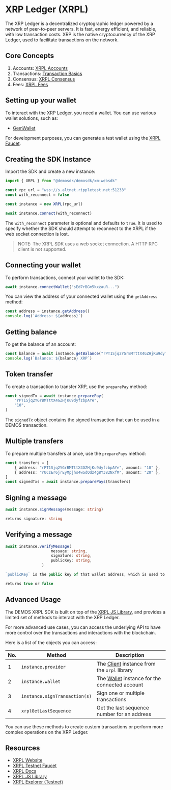 # XRP Ledger (XRPL)

The XRP Ledger is a decentralized cryptographic ledger powered by a network of peer-to-peer servers. It is fast, energy efficient, and reliable, with low transaction costs. XRP is the native cryptocurrency of the XRP Ledger, used to facilitate transactions on the network.

## Core Concepts

1. Accounts: [XRPL Accounts](https://xrpl.org/accounts.html)
2. Transactions: [Transaction Basics](https://xrpl.org/transaction-basics.html)
3. Consensus: [XRPL Consensus](https://xrpl.org/consensus.html)
4. Fees: [XRPL Fees](https://xrpl.org/fees.html)

## Setting up your wallet

To interact with the XRP Ledger, you need a wallet. You can use various wallet solutions, such as:

-   [GemWallet](https://gemwallet.app/)

For development purposes, you can generate a test wallet using the [XRPL Faucet](https://xrpl.org/xrp-testnet-faucet.html).

## Creating the SDK Instance

Import the SDK and create a new instance:

```ts
import { XRPL } from "@demosdk/demosdk/xm-websdk"

const rpc_url = "wss://s.altnet.rippletest.net:51233"
const with_reconnect = false

const instance = new XRPL(rpc_url)

await instance.connect(with_reconnect)
```

The `with_reconnect` parameter is optional and defaults to `true`. It is used to specify whether the SDK should attempt to reconnect to the XRPL if the web socket connection is lost.

> NOTE: The XRPL SDK uses a web socket connection. A HTTP RPC client is not supported.

## Connecting your wallet

To perform transactions, connect your wallet to the SDK:

```ts
await instance.connectWallet("sEd7rBGm5kxzauR...")
```

You can view the address of your connected wallet using the `getAddress` method:

```ts
const address = instance.getAddress()
console.log(`Address: ${address}`)
```

## Getting balance

To get the balance of an account:

```ts
const balance = await instance.getBalance("rPT1Sjq2YGrBMTttX4GZHjKu9dyfzbpAYe")
console.log(`Balance: ${balance} XRP`)
```

## Token transfer

To create a transaction to transfer XRP, use the `preparePay` method:

```ts
const signedTx = await instance.preparePay(
    "rPT1Sjq2YGrBMTttX4GZHjKu9dyfzbpAYe",
    "10",
)
```

The `signedTx` object contains the signed transaction that can be used in a DEMOS transaction.

## Multiple transfers

To prepare multiple transfers at once, use the `preparePays` method:

```ts
const transfers = [
    { address: "rPT1Sjq2YGrBMTttX4GZHjKu9dyfzbpAYe", amount: "10" },
    { address: "rUCzEr6jrEyMpjhs4wSdQdz4g8Y382NxfM", amount: "20" },
]
const signedTxs = await instance.preparePays(transfers)
```

## Signing a message

```ts
await instance.signMessage(message: string)

returns signature: string
```

## Verifying a message

```ts
await instance.verifyMessage(
                    message: string,
                    signature: string,
                    publicKey: string,
                )

`publicKey` is the public key of that wallet address, which is used to sign a message

returns true or false
```

## Advanced Usage

The DEMOS XRPL SDK is built on top of the [XRPL JS Library](https://js.xrpl.org/), and provides a limited set of methods to interact with the XRP Ledger.

For more advanced use cases, you can access the underlying API to have more control over the transactions and interactions with the blockchain.

Here is a list of the objects you can access:

| No. | Method                        | Description                                                                              |
| --- | ----------------------------- | ---------------------------------------------------------------------------------------- |
| 1   | `instance.provider`           | The [Client](https://js.xrpl.org/classes/Client.html) instance from the `xrpl` library   |
| 2   | `instance.wallet`             | The [Wallet](https://js.xrpl.org/classes/Wallet.html) instance for the connected account |
| 3   | `instance.signTransaction(s)` | Sign one or multiple transactions                                                        |
| 4   | `xrplGetLastSequence`         | Get the last sequence number for an address                                              |

You can use these methods to create custom transactions or perform more complex operations on the XRP Ledger.

## Resources

-   [XRPL Website](https://xrpl.org/)
-   [XRPL Testnet Faucet](https://xrpl.org/xrp-testnet-faucet.html)
-   [XRPL Docs](https://xrpl.org/docs.html)
-   [XRPL JS Library](https://js.xrpl.org/)
-   [XRPL Explorer (Testnet)](https://testnet.xrpl.org/)
